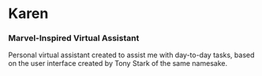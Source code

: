 # Karen
### Marvel-Inspired Virtual Assistant

Personal virtual assistant created to assist me with day-to-day tasks, based on the user interface created by Tony Stark of the same namesake.
